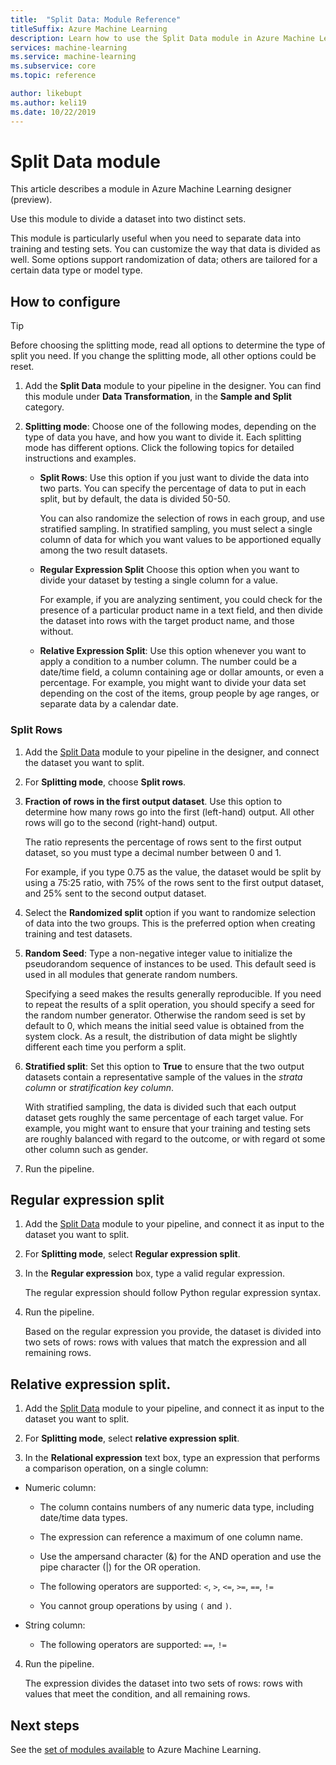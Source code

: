 ```yaml
---
title:  "Split Data: Module Reference"
titleSuffix: Azure Machine Learning
description: Learn how to use the Split Data module in Azure Machine Learning to divide a dataset into two distinct sets.
services: machine-learning
ms.service: machine-learning
ms.subservice: core
ms.topic: reference

author: likebupt
ms.author: keli19
ms.date: 10/22/2019
---
```

# Split Data module

This article describes a module in Azure Machine Learning designer (preview).

Use this module to divide a dataset into two distinct sets.

This module is particularly useful when you need to separate data into training and testing sets. You can customize the way that data is divided as well. Some options support randomization of data; others are tailored for a certain data type or model type.

## How to configure

> [!TIP]
> Before choosing the splitting mode, read all options to determine the type of split you need.
> If you change the splitting mode, all other options could be reset.

1. Add the **Split Data** module to your pipeline in the designer. You can find this module under **Data Transformation**, in the **Sample and Split** category.

2. **Splitting mode**: Choose one of the following modes, depending on the type of data you have, and how you want to divide it. Each splitting mode has different options. Click the following topics for detailed instructions and examples. 

    - **Split Rows**: Use this option if you just want to divide the data into two parts. You can specify the percentage of data to put in each split, but by default, the data is divided 50-50.

        You can also randomize the selection of rows in each group, and use stratified sampling. In stratified sampling, you must select a single column of data for which you want values to be apportioned equally among the two result datasets.  

    - **Regular Expression Split**  Choose this option when you want to divide your dataset by testing a single column for a value.

        For example, if you are analyzing sentiment, you could check for the presence of a particular product name in a text field, and then divide the dataset into rows with the target product name, and those without.

    - **Relative Expression Split**:  Use this option whenever you want to apply a condition to a number column. The number could be a date/time field, a column containing age or dollar amounts, or even a percentage. For example, you might want to divide your data set depending on the cost of the items, group people by age ranges, or separate data by a calendar date.

### Split Rows

1.  Add the [Split Data](./split-data.md) module to your pipeline in the designer, and connect the dataset you want to split.
  
2.  For **Splitting mode**, choose **Split rows**. 

3.  **Fraction of rows in the first output dataset**. Use this option to determine how many rows go into the first (left-hand) output. All other rows will go to the second (right-hand) output.

    The ratio represents the percentage of rows sent to the first output dataset, so you must type a decimal number between 0 and 1.
     
     For example, if you type 0.75 as the value, the dataset would be split by using a 75:25 ratio, with 75% of the rows sent to the first output dataset, and 25% sent to the second output dataset.
  
4. Select the **Randomized split** option if you want to randomize selection of data into the two groups. This is the preferred option when creating training and test datasets.

5.  **Random Seed**: Type a non-negative integer value to initialize the pseudorandom sequence of instances to be used. This default seed is used in all modules that generate random numbers. 

     Specifying a seed makes the results generally reproducible. If you need to repeat the results of a split operation, you should specify a seed for the random number generator. Otherwise the random seed is set by default to 0, which means the initial seed value is obtained from the system clock. As a result, the distribution of data might be slightly different each time you perform a split. 

6. **Stratified split**: Set this option to **True** to ensure that the two output datasets contain a representative sample of the values in the *strata column* or *stratification key column*. 

    With stratified sampling, the data is divided such that each output dataset gets roughly the same percentage of each target value. For example, you might want to ensure that your training and testing sets are roughly balanced with regard to the outcome, or with regard ot some other column such as gender.

7. Run the pipeline.


## Regular expression split

1.  Add the [Split Data](./split-data.md) module to your pipeline, and connect it as input to the dataset you want to split.  
  
2.  For **Splitting mode**, select **Regular expression split**.

3. In the **Regular expression** box, type a valid regular expression. 
  
   The regular expression should follow Python regular expression syntax.


4. Run the pipeline.

    Based on the regular expression you provide, the dataset is divided into two sets of rows: rows with values that match the expression and all remaining rows. 

## Relative expression split.

1. Add the [Split Data](./split-data.md) module to your pipeline, and connect it as input to the dataset you want to split.
  
2. For **Splitting mode**, select **relative expression split**.
  
3. In the **Relational expression** text box, type an expression that performs a comparison operation, on a single column:


 - Numeric column:
    - The column contains numbers of any numeric data type, including date/time data types.

    - The expression can reference a maximum of one column name.

    - Use the ampersand character (&) for the AND operation and use the pipe character (|) for the OR operation.

    - The following operators are supported: `<`, `>`, `<=`, `>=`, `==`, `!=`

    - You cannot group operations by using `(` and `)`.

 - String column: 
    - The following operators are supported: `==`, `!=`



4. Run the pipeline.

    The expression divides the dataset into two sets of rows: rows with values that meet the condition, and all remaining rows.

## Next steps

See the [set of modules available](module-reference.md) to Azure Machine Learning. 